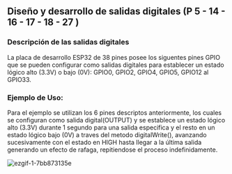 ## Diseño y desarrollo de salidas digitales (P 5 - 14 - 16 - 17 - 18 - 27 )

  ### Descripción de las salidas digitales
  La placa de desarrollo ESP32 de 38 pines posee los siguentes pines GPIO que se pueden configurar como salidas digitales para establecer un estado lógico alto (3.3V) o bajo (0V):  GPIO0, GPIO2, GPIO4, GPIO5, GPIO12 al GPIO33.

### Ejemplo de Uso:
  Para el ejemplo se utilizan los 6 pines descriptos anteriormente, los cuales se configuran como salida digital(OUTPUT) y se establece un estado lógico alto (3.3V) durante 1 segundo para una salida especifica y el resto en un estado lógico bajo (0V) a traves del metodo digitalWrite(), avanzando sucesivamente con el estado en HIGH hasta llegar a la última salida generando un efecto de rafaga, repitiendose el proceso indefinidamente.

![ezgif-1-7bb873135e](https://github.com/ISPC-TST-CONTROL-Y-SERVICIOS/proyecto-final-grupo-1/assets/109010330/a11d22cd-e155-4426-b79c-17681bbb61b7)
